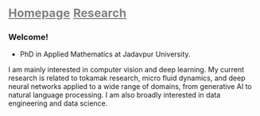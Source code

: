 # <a href="https://satwikapplied.github.io/portfolio/" style="font-size: smaller; color: gray">Homepage</a> <a href="https://scholar.google.com/citations?user=n1hMxt0AAAAJ&hl=en" style="font-size: smaller; color: gray">Research</a>

### Welcome!

- PhD in Applied Mathematics at Jadavpur University. 

I am mainly interested in computer vision and deep learning. My current research is related to tokamak research, micro fluid dynamics, and deep neural networks applied to a wide range of domains, from generative AI to natural language processing. I am also broadly interested in data engineering and data science.


